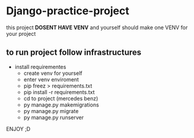 # Django-practice-project
this project **DOSENT HAVE VENV** and yourself should make one VENV for your project
## to run project follow infrastructures
* install requirementes
  * create venv for yourself
  * enter venv enviroment
  * pip freez > requirements.txt
  * pip install -r requirements.txt
  * cd to project (mercedes benz)
  * py manage.py makemigrations
  * py manage.py migrate
  * py manage.py runserver
 
ENJOY ;D
  
